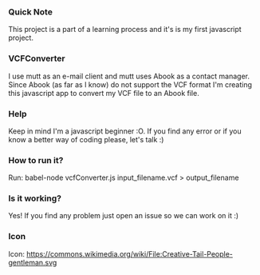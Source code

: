 ### Quick Note

This project is a part of a learning process and it's is my first javascript
project.

### VCFConverter

I use mutt as an e-mail client and mutt uses Abook as a contact manager. Since
Abook (as far as I know) do not support the VCF format I'm creating this
javascript app to convert my VCF file to an Abook file.

### Help

Keep in mind I'm a javascript beginner :O. If you find any error or if you
know a better way of coding please, let's talk :)

### How to run it?

Run: babel-node vcfConverter.js input_filename.vcf > output_filename

### Is it working?

Yes! If you find any problem just open an issue so we can work on it :)

### Icon

Icon: https://commons.wikimedia.org/wiki/File:Creative-Tail-People-gentleman.svg
